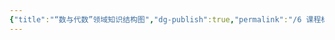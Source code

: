 ```yaml
---
{"title":"“数与代数”领域知识结构图","dg-publish":true,"permalink":"/6 课程标准/课标研读/数与代数/","dgPassFrontmatter":true,"noteIcon":""}
---
```

